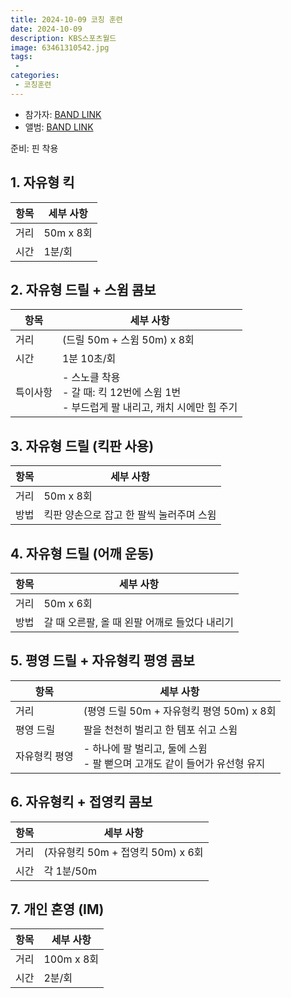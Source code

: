 ```yaml
---
title: 2024-10-09 코칭 훈련
date: 2024-10-09
description: KBS스포츠월드
image: 63461310542.jpg
tags:
 - 
categories:
 - 코칭훈련
---
```


- 참가자: [BAND LINK](https://band.us/band/93484357/schedule/4%2F93484357%2F496822111%2F19700101)
- 앨범: [BAND LINK](https://band.us/band/93484357/album/82440452)

준비: 핀 착용

## 1. 자유형 킥
| 항목 | 세부 사항 |
|------|-----------|
| 거리 | 50m x 8회 |
| 시간 | 1분/회 |

## 2. 자유형 드릴 + 스윔 콤보
| 항목 | 세부 사항 |
|------|-----------|
| 거리 | (드릴 50m + 스윔 50m) x 8회 |
| 시간 | 1분 10초/회 |
| 특이사항 | - 스노클 착용<br>- 갈 때: 킥 12번에 스윔 1번<br>- 부드럽게 팔 내리고, 캐치 시에만 힘 주기 |

## 3. 자유형 드릴 (킥판 사용)
| 항목 | 세부 사항 |
|------|-----------|
| 거리 | 50m x 8회 |
| 방법 | 킥판 양손으로 잡고 한 팔씩 눌러주며 스윔 |

## 4. 자유형 드릴 (어깨 운동)
| 항목 | 세부 사항 |
|------|-----------|
| 거리 | 50m x 6회 |
| 방법 | 갈 때 오른팔, 올 때 왼팔 어깨로 들었다 내리기 |

## 5. 평영 드릴 + 자유형킥 평영 콤보
| 항목 | 세부 사항 |
|------|-----------|
| 거리 | (평영 드릴 50m + 자유형킥 평영 50m) x 8회 |
| 평영 드릴 | 팔을 천천히 벌리고 한 템포 쉬고 스윔 |
| 자유형킥 평영 | - 하나에 팔 벌리고, 둘에 스윔<br>- 팔 뻗으며 고개도 같이 들어가 유선형 유지 |

## 6. 자유형킥 + 접영킥 콤보
| 항목 | 세부 사항 |
|------|-----------|
| 거리 | (자유형킥 50m + 접영킥 50m) x 6회 |
| 시간 | 각 1분/50m |

## 7. 개인 혼영 (IM)
| 항목 | 세부 사항 |
|------|-----------|
| 거리 | 100m x 8회 |
| 시간 | 2분/회 |
